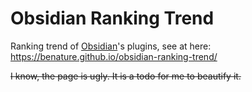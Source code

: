 # Obsidian Ranking Trend

Ranking trend of [Obsidian](https://obsidian.md/)'s plugins, see at here: https://benature.github.io/obsidian-ranking-trend/

~~I know, the page is ugly. It is a todo for me to beautify it.~~  
